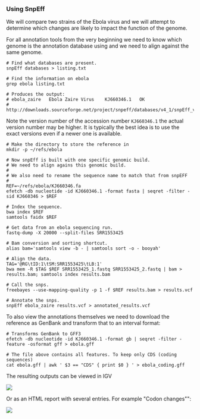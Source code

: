 ### Using SnpEff

We will compare two strains of the Ebola virus and we will attempt to
determine which changes are likely to impact the function of the genome.

For all annotation tools from the very beginning  we need to know
which genome is the annotation database using
and we need to align against the same genome.

	# Find what databases are present.
	snpEff databases > listing.txt

	# Find the information on ebola
	grep ebola listing.txt

	# Produces the output:
	# ebola_zaire   Ebola Zaire Virus    KJ660346.1   OK
	# http://downloads.sourceforge.net/project/snpeff/databases/v4_1/snpEff_v4_1_ebola_zaire.zip

Note the version number of the accession number `KJ660346.1` the actual version number
may be higher. It is typically the best idea is to use the exact versions even if a newer
one is available.

	# Make the directory to store the reference in
	mkdir -p ~/refs/ebola

	# Now snpEff is built with one specific genomic build.
	# We need to align agains this genomic build.
	#
	# We also need to rename the sequence name to match that from snpEFF
	#
	REF=~/refs/ebola/KJ660346.fa
	efetch -db nucleotide -id KJ660346.1 -format fasta | seqret -filter -sid KJ660346 > $REF

	# Index the sequence.
	bwa index $REF
	samtools faidx $REF

	# Get data from an ebola sequencing run.
	fastq-dump -X 20000 --split-files SRR1553425

	# Bam conversion and sorting shortcut.
	alias bam='samtools view -b - | samtools sort -o - booyah'

	# Align the data.
	TAG='@RG\tID:1\tSM:SRR1553425\tLB:1'
	bwa mem -R $TAG $REF SRR1553425_1.fastq SRR1553425_2.fastq | bam > results.bam; samtools index results.bam

	# Call the snps.
	freebayes --use-mapping-quality -p 1 -f $REF results.bam > results.vcf

	# Annotate the snps.
	snpEff ebola_zaire results.vcf > annotated_results.vcf

To also view the annotations themselves we need to download the reference as GenBank and
transform that to an interval format:

	# Transforms GenBank to GFF3
	efetch -db nucleotide -id KJ660346.1 -format gb | seqret -filter -feature -osformat gff > ebola.gff

	# The file above contains all features. To keep only CDS (coding sequences)
	cat ebola.gff | awk ' $3 == "CDS" { print $0 } ' > ebola_coding.gff

The resulting outputs can be viewed in IGV

<img src="/tools/snpeff/img/snpeff-annotation.png" class="img-responsive">

Or as an HTML report with several entries. For example "Codon changes"":

<img src="/tools/snpeff/img/snpeff-report.png" class="img-responsive">